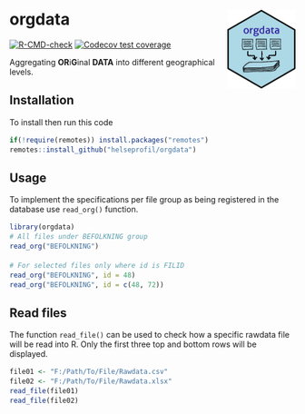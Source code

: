 
<!-- README.md is generated from README.Rmd. Please edit that file -->

# orgdata <img src='man/figures/logo.png' align="right" height="139" />

<!-- badges: start -->

[![R-CMD-check](https://github.com/helseprofil/orgdata/workflows/R-CMD-check/badge.svg)](https://github.com/helseprofil/orgdata/actions)
[![Codecov test
coverage](https://codecov.io/gh/helseprofil/orgdata/branch/main/graph/badge.svg)](https://codecov.io/gh/helseprofil/orgdata?branch=main)
<!-- badges: end -->

Aggregating **OR**i**G**inal **DATA** into different geographical
levels.

## Installation

To install then run this code

``` r
if(!require(remotes)) install.packages("remotes")
remotes::install_github("helseprofil/orgdata")
```

## Usage

To implement the specifications per file group as being registered in
the database use `read_org()` function.

``` r
library(orgdata)
# All files under BEFOLKNING group
read_org("BEFOLKNING")

# For selected files only where id is FILID
read_org("BEFOLKNING", id = 48)
read_org("BEFOLKNING", id = c(48, 72))
```

## Read files

The function `read_file()` can be used to check how a specific rawdata
file will be read into R. Only the first three top and bottom rows will
be displayed.

``` r
file01 <- "F:/Path/To/File/Rawdata.csv"
file02 <- "F:/Path/To/File/Rawdata.xlsx"
read_file(file01)
read_file(file02)
```
